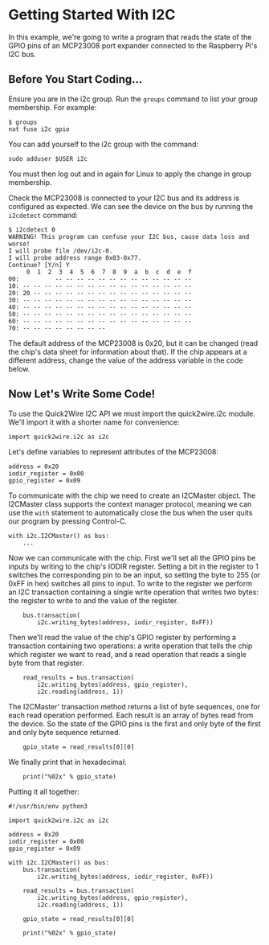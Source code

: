 Getting Started With I2C
========================

In this example, we're going to write a program that reads the state
of the GPIO pins of an MCP23008 port expander connected to the
Raspberry Pi's I2C bus.

Before You Start Coding...
--------------------------

Ensure you are in the i2c group.  Run the `groups` command to list
your group membership. For example:

    $ groups
    nat fuse i2c gpio

You can add yourself to the i2c group with the command:

    sudo adduser $USER i2c

You must then log out and in again for Linux to apply the change in
group membership.

Check the MCP23008 is connected to your I2C bus and its address is
configured as expected.  We can see the device on the bus by running
the `i2cdetect` command:

    $ i2cdetect 0
    WARNING! This program can confuse your I2C bus, cause data loss and worse!
    I will probe file /dev/i2c-0.
    I will probe address range 0x03-0x77.
    Continue? [Y/n] Y
         0  1  2  3  4  5  6  7  8  9  a  b  c  d  e  f
    00:          -- -- -- -- -- -- -- -- -- -- -- -- -- 
    10: -- -- -- -- -- -- -- -- -- -- -- -- -- -- -- -- 
    20: 20 -- -- -- -- -- -- -- -- -- -- -- -- -- -- -- 
    30: -- -- -- -- -- -- -- -- -- -- -- -- -- -- -- -- 
    40: -- -- -- -- -- -- -- -- -- -- -- -- -- -- -- -- 
    50: -- -- -- -- -- -- -- -- -- -- -- -- -- -- -- -- 
    60: -- -- -- -- -- -- -- -- -- -- -- -- -- -- -- -- 
    70: -- -- -- -- -- -- -- --                         

The default address of the MCP23008 is 0x20, but it can be changed
(read the chip's data sheet for information about that).  If the chip
appears at a different address, change the value of the address
variable in the code below.

Now Let's Write Some Code!
--------------------------

To use the Quick2Wire I2C API we must import the quick2wire.i2c
module.  We'll import it with a shorter name for convenience:

    import quick2wire.i2c as i2c

Let's define variables to represent attributes of the MCP23008:

    address = 0x20
    iodir_register = 0x00
    gpio_register = 0x09

To communicate with the chip we need to create an I2CMaster object.  The
I2CMaster class supports the context manager protocol, meaning we can use
the `with` statement to automatically close the bus when the user
quits our program by pressing Control-C.

    with i2c.I2CMaster() as bus:
        ...

Now we can communicate with the chip.  First we'll set all the GPIO
pins be inputs by writing to the chip's IODIR register. Setting a bit
in the register to 1 switches the corresponding pin to be an input, so
setting the byte to 255 (or 0xFF in hex) switches all pins to input.
To write to the register we perform an I2C transaction containing a
single write operation that writes two bytes: the register to
write to and the value of the register.

        bus.transaction(
            i2c.writing_bytes(address, iodir_register, 0xFF))

Then we'll read the value of the chip's GPIO register by performing a
transaction containing two operations: a write operation that tells
the chip which register we want to read, and a read operation that
reads a single byte from that register.

        read_results = bus.transaction(
            i2c.writing_bytes(address, gpio_register),
            i2c.reading(address, 1))

The I2CMaster' transaction method returns a list of byte sequences, one
for each read operation performed.  Each result is an array of bytes
read from the device.  So the state of the GPIO pins is the first and
only byte of the first and only byte sequence returned.

        gpio_state = read_results[0][0]

We finally print that in hexadecimal:

        print("%02x" % gpio_state)

Putting it all together:

    #!/usr/bin/env python3
    
    import quick2wire.i2c as i2c
    
    address = 0x20
    iodir_register = 0x00
    gpio_register = 0x09
    
    with i2c.I2CMaster() as bus:    
        bus.transaction(
            i2c.writing_bytes(address, iodir_register, 0xFF))
        
        read_results = bus.transaction(
            i2c.writing_bytes(address, gpio_register),
            i2c.reading(address, 1))
        
        gpio_state = read_results[0][0]
        
        print("%02x" % gpio_state)
